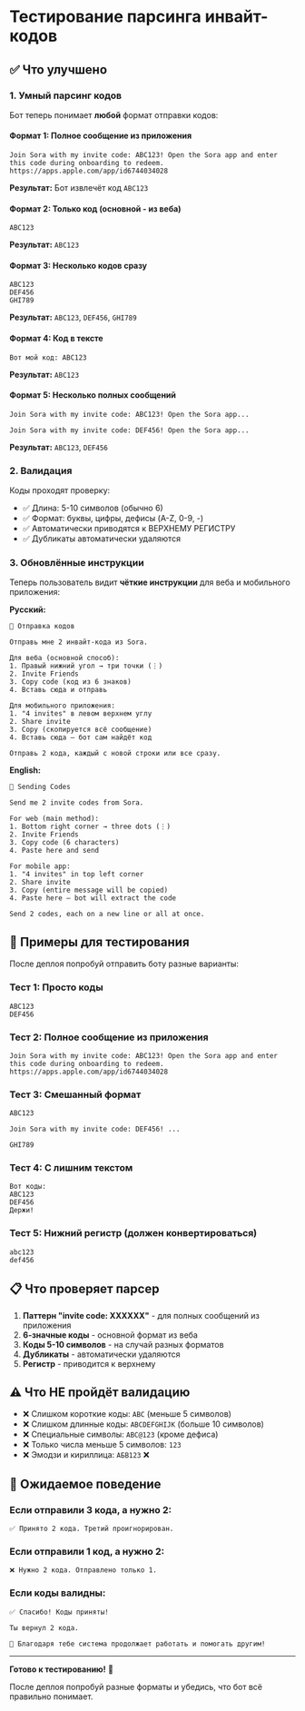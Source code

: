 # Тестирование парсинга инвайт-кодов

## ✅ Что улучшено

### 1. Умный парсинг кодов

Бот теперь понимает **любой** формат отправки кодов:

#### Формат 1: Полное сообщение из приложения
```
Join Sora with my invite code: ABC123! Open the Sora app and enter this code during onboarding to redeem. https://apps.apple.com/app/id6744034028
```
**Результат:** Бот извлечёт код `ABC123`

#### Формат 2: Только код (основной - из веба)
```
ABC123
```
**Результат:** `ABC123`

#### Формат 3: Несколько кодов сразу
```
ABC123
DEF456
GHI789
```
**Результат:** `ABC123`, `DEF456`, `GHI789`

#### Формат 4: Код в тексте
```
Вот мой код: ABC123
```
**Результат:** `ABC123`

#### Формат 5: Несколько полных сообщений
```
Join Sora with my invite code: ABC123! Open the Sora app...

Join Sora with my invite code: DEF456! Open the Sora app...
```
**Результат:** `ABC123`, `DEF456`

### 2. Валидация

Коды проходят проверку:
- ✅ Длина: 5-10 символов (обычно 6)
- ✅ Формат: буквы, цифры, дефисы (A-Z, 0-9, -)
- ✅ Автоматически приводятся к ВЕРХНЕМУ РЕГИСТРУ
- ✅ Дубликаты автоматически удаляются

### 3. Обновлённые инструкции

Теперь пользователь видит **чёткие инструкции** для веба и мобильного приложения:

**Русский:**
```
📨 Отправка кодов

Отправь мне 2 инвайт-кода из Sora.

Для веба (основной способ):
1. Правый нижний угол → три точки (⋮)
2. Invite Friends
3. Copy code (код из 6 знаков)
4. Вставь сюда и отправь

Для мобильного приложения:
1. "4 invites" в левом верхнем углу
2. Share invite
3. Copy (скопируется всё сообщение)
4. Вставь сюда — бот сам найдёт код

Отправь 2 кода, каждый с новой строки или все сразу.
```

**English:**
```
📨 Sending Codes

Send me 2 invite codes from Sora.

For web (main method):
1. Bottom right corner → three dots (⋮)
2. Invite Friends
3. Copy code (6 characters)
4. Paste here and send

For mobile app:
1. "4 invites" in top left corner
2. Share invite
3. Copy (entire message will be copied)
4. Paste here — bot will extract the code

Send 2 codes, each on a new line or all at once.
```

## 🧪 Примеры для тестирования

После деплоя попробуй отправить боту разные варианты:

### Тест 1: Просто коды
```
ABC123
DEF456
```

### Тест 2: Полное сообщение из приложения
```
Join Sora with my invite code: ABC123! Open the Sora app and enter this code during onboarding to redeem. https://apps.apple.com/app/id6744034028
```

### Тест 3: Смешанный формат
```
ABC123

Join Sora with my invite code: DEF456! ...

GHI789
```

### Тест 4: С лишним текстом
```
Вот коды:
ABC123
DEF456
Держи!
```

### Тест 5: Нижний регистр (должен конвертироваться)
```
abc123
def456
```

## 📋 Что проверяет парсер

1. **Паттерн "invite code: XXXXXX"** - для полных сообщений из приложения
2. **6-значные коды** - основной формат из веба
3. **Коды 5-10 символов** - на случай разных форматов
4. **Дубликаты** - автоматически удаляются
5. **Регистр** - приводится к верхнему

## ⚠️ Что НЕ пройдёт валидацию

- ❌ Слишком короткие коды: `ABC` (меньше 5 символов)
- ❌ Слишком длинные коды: `ABCDEFGHIJK` (больше 10 символов)
- ❌ Специальные символы: `ABC@123` (кроме дефиса)
- ❌ Только числа меньше 5 символов: `123`
- ❌ Эмодзи и кириллица: `АБВ123` ❌

## 🎯 Ожидаемое поведение

### Если отправили 3 кода, а нужно 2:
```
✅ Принято 2 кода. Третий проигнорирован.
```

### Если отправили 1 код, а нужно 2:
```
❌ Нужно 2 кода. Отправлено только 1.
```

### Если коды валидны:
```
✅ Спасибо! Коды приняты!

Ты вернул 2 кода.

🙏 Благодаря тебе система продолжает работать и помогать другим!
```

---

**Готово к тестированию!** 🚀

После деплоя попробуй разные форматы и убедись, что бот всё правильно понимает.

